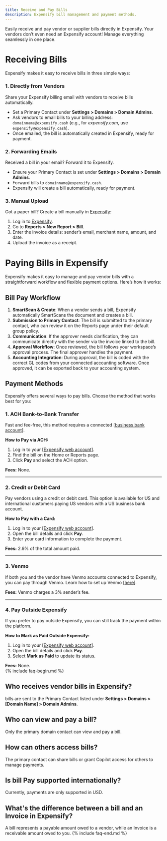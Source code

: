 ```yaml
---
title: Receive and Pay Bills
description: Expensify bill management and payment methods.
---
```


Easily receive and pay vendor or supplier bills directly in Expensify. Your vendors don’t even need an Expensify account! Manage everything seamlessly in one place. 

# Receiving Bills

Expensify makes it easy to receive bills in three simple ways:  

### 1. Directly from Vendors  
Share your Expensify billing email with vendors to receive bills automatically.  

- Set a Primary Contact under **Settings > Domains > Domain Admins**.  
- Ask vendors to email bills to your billing address: `domainname@expensify.cash` (e.g., for *expensify.com*, use `expensify@expensify.cash`).  
- Once emailed, the bill is automatically created in Expensify, ready for payment.  

### 2. Forwarding Emails  
Received a bill in your email? Forward it to Expensify.  

- Ensure your Primary Contact is set under **Settings > Domains > Domain Admins**.  
- Forward bills to `domainname@expensify.cash`.  
- Expensify will create a bill automatically, ready for payment.  

### 3. Manual Upload  
Got a paper bill? Create a bill manually in [Expensify](https://www.expensify.com/):  

1. Log in to [Expensify](https://www.expensify.com).  
2. Go to **Reports > New Report > Bill**.  
3. Enter the invoice details: sender’s email, merchant name, amount, and date.  
4. Upload the invoice as a receipt. 


# Paying Bills in Expensify

Expensify makes it easy to manage and pay vendor bills with a straightforward workflow and flexible payment options. Here’s how it works: 

## Bill Pay Workflow  

1. **SmartScan & Create**: When a vendor sends a bill, Expensify automatically SmartScans the document and creates a bill.  
2. **Submission to Primary Contact**: The bill is submitted to the primary contact, who can review it on the Reports page under their default group policy.  
3. **Communication**: If the approver needs clarification, they can communicate directly with the sender via the invoice linked to the bill.  
4. **Approval Workflow**: Once reviewed, the bill follows your workspace’s approval process. The final approver handles the payment.  
5. **Accounting Integration**: During approval, the bill is coded with the correct GL codes from your connected accounting software. Once approved, it can be exported back to your accounting system. 

## Payment Methods  

Expensify offers several ways to pay bills. Choose the method that works best for you: 

### 1. ACH Bank-to-Bank Transfer  

Fast and fee-free, this method requires a connected [[business bank account](https://help.expensify.com/articles/expensify-classic/bank-accounts-and-payments/bank-accounts/Connect-US-Business-Bank-Account)].  

**How to Pay via ACH:**  
1. Log in to your [[Expensify web account](https://www.expensify.com/)].  
2. Find the bill on the Home or Reports page.  
3. Click **Pay** and select the ACH option.  

**Fees:** None.  

---

### 2. Credit or Debit Card  

Pay vendors using a credit or debit card. This option is available for US and international customers paying US vendors with a US business bank account.  

**How to Pay with a Card:**  
1. Log in to your [[Expensify web account](https://www.expensify.com/)].  
2. Open the bill details and click **Pay**.  
3. Enter your card information to complete the payment.  

**Fees:** 2.9% of the total amount paid.  

---

### 3. Venmo  

If both you and the vendor have Venmo accounts connected to Expensify, you can pay through Venmo. Learn how to set up Venmo [[here](https://help.expensify.com/articles/expensify-classic/bank-accounts-and-payments/Third-Party-Payments#setting-up-third-party-payments)].  

**Fees:** Venmo charges a 3% sender’s fee.  

---

### 4. Pay Outside Expensify  

If you prefer to pay outside Expensify, you can still track the payment within the platform.  

**How to Mark as Paid Outside Expensify:**  
1. Log in to your [[Expensify web account](https://www.expensify.com/)].  
2. Open the bill details and click **Pay**.  
3. Select **Mark as Paid** to update its status.  

**Fees:** None.  
{% include faq-begin.md %}

## Who receives vendor bills in Expensify?
bills are sent to the Primary Contact listed under **Settings > Domains > [Domain Name] > Domain Admins**.

## Who can view and pay a bill?
Only the primary domain contact can view and pay a bill.

## How can others access bills?
The primary contact can share bills or grant Copilot access for others to manage payments.

## Is bill Pay supported internationally?
Currently, payments are only supported in USD.

## What's the difference between a bill and an Invoice in Expensify?
A bill represents a payable amount owed to a vendor, while an Invoice is a receivable amount owed to you.
{% include faq-end.md %}
